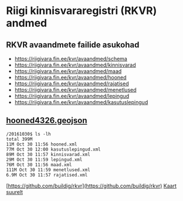# Riigi kinnisvararegistri (RKVR) andmed

## RKVR avaandmete failide asukohad

* https://riigivara.fin.ee/kvr/avaandmed/schema
* https://riigivara.fin.ee/kvr/avaandmed/kinnisvarad 
* https://riigivara.fin.ee/kvr/avaandmed/maad 
* https://riigivara.fin.ee/kvr/avaandmed/hooned 
* https://riigivara.fin.ee/kvr/avaandmed/rajatised 
* https://riigivara.fin.ee/kvr/avaandmed/menetlused 
* https://riigivara.fin.ee/kvr/avaandmed/lepingud 
* https://riigivara.fin.ee/kvr/avaandmed/kasutuslepingud


## [hooned4326.geojson](https://github.com/buildig/rkvr/blob/master/hooned4326.geojson)

<script src="https://embed.github.com/view/geojson/buildig/rkvr/master/hooned4326.geojson"></script>

```
/20161030$ ls -lh
total 399M
11M Oct 30 11:56 hooned.xml
77M Oct 30 12:00 kasutuslepingud.xml
89M Oct 30 11:57 kinnisvarad.xml
29M Oct 30 11:59 lepingud.xml
76M Oct 30 11:56 maad.xml
111M Oct 30 11:59 menetlused.xml
6.9M Oct 30 11:57 rajatised.xml
```

[https://github.com/buildig/rkvr](https://github.com/buildig/rkvr)
[Kaart suurelt](https://render.githubusercontent.com/view/geojson?url=https://raw.githubusercontent.com/buildig/rkvr/master/hooned4326.geojson)
